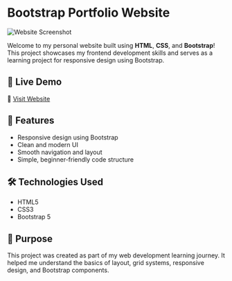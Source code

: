 # Bootstrap Portfolio Website

![Website Screenshot](screenshot.png) <!-- (optional) replace with your screenshot if you add one -->

Welcome to my personal website built using **HTML**, **CSS**, and **Bootstrap**!  
This project showcases my frontend development skills and serves as a learning project for responsive design using Bootstrap.

## 🚀 Live Demo
🔗 [Visit Website](https://vaidehi1005.github.io/Bootstrap/)

## 📌 Features
- Responsive design using Bootstrap
- Clean and modern UI
- Smooth navigation and layout
- Simple, beginner-friendly code structure

## 🛠️ Technologies Used
- HTML5
- CSS3
- Bootstrap 5

## 🎯 Purpose
This project was created as part of my web development learning journey. It helped me understand the basics of layout, grid systems, responsive design, and Bootstrap components.

